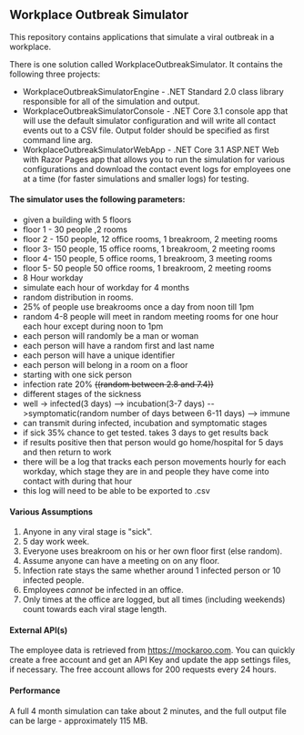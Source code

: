 ## Workplace Outbreak Simulator
This repository contains applications that simulate a viral outbreak in a workplace.

There is one solution called WorkplaceOutbreakSimulator. It contains the following three projects:
* WorkplaceOutbreakSimulatorEngine - .NET Standard 2.0 class library responsible for all of the simulation and output.
* WorkplaceOutbreakSimulatorConsole - .NET Core 3.1 console app that will use the default simulator configuration and will write all contact events out to a CSV file. Output folder should be specified as first command line arg.
* WorkplaceOutbreakSimulatorWebApp - .NET Core 3.1 ASP.NET Web with Razor Pages app that allows you to run the simulation for various configurations and download the contact event logs for employees one at a time (for faster simulations and smaller logs) for testing. 

#### The simulator uses the following parameters:

* given a building with 5 floors 
* floor 1 - 30 people ,2 rooms
* floor 2 - 150 people, 12 office rooms, 1 breakroom, 2 meeting rooms
* floor 3- 150 people, 15 office rooms, 1 breakroom, 2 meeting rooms
* floor 4- 150 people, 5 office rooms, 1 breakroom, 3 meeting rooms
* floor 5- 50 people 50 office rooms, 1 breakroom, 2 meeting rooms
* 8 Hour workday
* simulate each hour of workday for 4 months
* random distribution in rooms.
* 25% of people use breakrooms once a day from noon till 1pm
* random 4-8 people will meet in random meeting rooms for one hour each hour except during noon to 1pm
* each person will randomly be a man or woman
* each person will have a random first and last name
* each person will have a unique identifier
* each person will belong in a room on a floor
* starting with one sick person
* infection rate 20% ~~((random between 2.8 and 7.4))~~
* different stages of the sickness
* well -> infected(3 days) --> incubation(3-7 days) -->symptomatic(random number of days between 6-11 days) --> immune
* can transmit during infected, incubation and symptomatic stages
* if sick 35% chance to get tested. takes 3 days to get results back
* if results positive then that person would go home/hospital for 5 days and then return to work
* there will be a log that tracks each person movements hourly for each workday, which stage they are in and people they have come into contact with during that hour
* this log will need to be able to be exported to .csv

#### Various Assumptions

1. Anyone in any viral stage is "sick".
2. 5 day work week.
3. Everyone uses breakroom on his or her own floor first (else random).
4. Assume anyone can have a meeting on on any floor.
5. Infection rate stays the same whether around 1 infected person or 10 infected people.
6. Employees *cannot* be infected in an office.
7. Only times at the office are logged, but all times (including weekends) count towards each viral stage length.

#### External API(s)

The employee data is retrieved from https://mockaroo.com. You can quickly create a free account and get an API Key and update the app settings files, if necessary. The free account allows for 200 requests every 24 hours.

#### Performance

A full 4 month simulation can take about 2 minutes, and the full output file can be large - approximately 115 MB.
